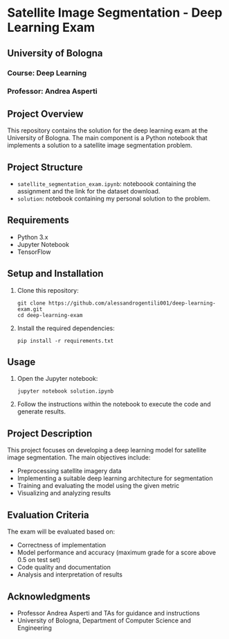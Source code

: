 # Satellite Image Segmentation - Deep Learning Exam

## University of Bologna
### Course: Deep Learning
### Professor: Andrea Asperti

## Project Overview

This repository contains the solution for the deep learning exam at the University of Bologna. The main component is a Python notebook that implements a solution to a satellite image segmentation problem.

## Project Structure

- `satellite_segmentation_exam.ipynb`: noteboook containing the assignment and the link for the dataset download.
- `solution`: notebook containing my personal solution to the problem.

## Requirements

- Python 3.x
- Jupyter Notebook
- TensorFlow 

## Setup and Installation

1. Clone this repository:
   ```
   git clone https://github.com/alessandrogentili001/deep-learning-exam.git
   cd deep-learning-exam
   ```

2. Install the required dependencies:
   ```
   pip install -r requirements.txt
   ```

## Usage

1. Open the Jupyter notebook:
   ```
   jupyter notebook solution.ipynb
   ```

2. Follow the instructions within the notebook to execute the code and generate results.

## Project Description

This project focuses on developing a deep learning model for satellite image segmentation. The main objectives include:

- Preprocessing satellite imagery data
- Implementing a suitable deep learning architecture for segmentation
- Training and evaluating the model using the given metric
- Visualizing and analyzing results

## Evaluation Criteria

The exam will be evaluated based on:

- Correctness of implementation
- Model performance and accuracy (maximum grade for a score above 0.5 on test set)
- Code quality and documentation
- Analysis and interpretation of results

## Acknowledgments

- Professor Andrea Asperti and TAs for guidance and instructions
- University of Bologna, Department of Computer Science and Engineering
